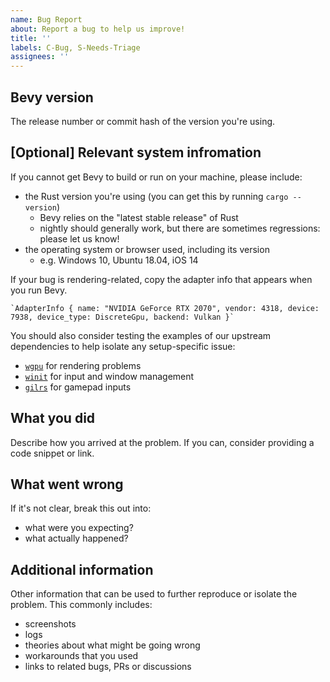 ```yaml
---
name: Bug Report
about: Report a bug to help us improve!
title: ''
labels: C-Bug, S-Needs-Triage
assignees: ''
---
```


## Bevy version

The release number or commit hash of the version you're using.

## \[Optional\] Relevant system infromation

If you cannot get Bevy to build or run on your machine, please include:

- the Rust version you're using (you can get this by running `cargo --version`)
  - Bevy relies on the "latest stable release" of Rust
  - nightly should generally work, but there are sometimes regressions: please let us know!
- the operating system or browser used, including its version
  - e.g. Windows 10, Ubuntu 18.04, iOS 14

If your bug is rendering-related, copy the adapter info that appears when you run Bevy.

```ignore
`AdapterInfo { name: "NVIDIA GeForce RTX 2070", vendor: 4318, device: 7938, device_type: DiscreteGpu, backend: Vulkan }`
```

You should also consider testing the examples of our upstream dependencies to help isolate any setup-specific issue:

- [`wgpu`](https://github.com/gfx-rs/wgpu) for rendering problems
- [`winit`](https://github.com/rust-windowing/winit) for input and window management
- [`gilrs`](https://docs.rs/gilrs/latest/gilrs/) for gamepad inputs

## What you did

Describe how you arrived at the problem. If you can, consider providing a code snippet or link.

## What went wrong

If it's not clear, break this out into:

- what were you expecting?
- what actually happened?

## Additional information

Other information that can be used to further reproduce or isolate the problem.
This commonly includes:

- screenshots
- logs
- theories about what might be going wrong
- workarounds that you used
- links to related bugs, PRs or discussions
